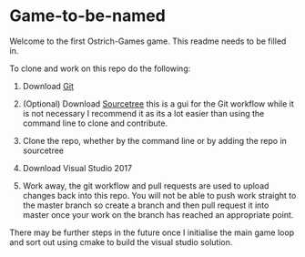 # Game-to-be-named

Welcome to the first Ostrich-Games game. This readme needs to be filled in.

To clone and work on this repo do the following:

1. Download [Git](https://git-scm.com/download/win)

2. (Optional) Download [Sourcetree](https://www.sourcetreeapp.com/) this is a gui for the Git workflow
    while it is not necessary I recommend it as its a lot easier than using the command line to clone
	and contribute.

3. Clone the repo, whether by the command line or by adding the repo in sourcetree

4. Download Visual Studio 2017

5. Work away, the git workflow and pull requests are used to upload changes back into this repo. You 
   will not be able to push work straight to the master branch so create a branch and then pull request
   it into master once your work on the branch has reached an appropriate point.

There may be further steps in the future once I initialise the main game loop and sort out using cmake 
to build the visual studio solution. 